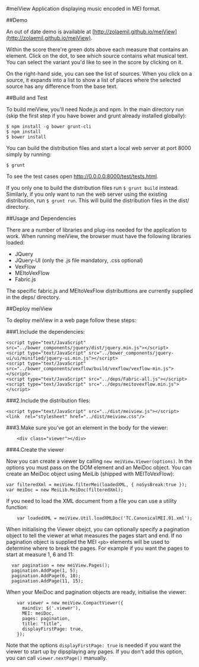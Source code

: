 #meiView
Application displaying music encoded in MEI format. 

##Demo

An out of date demo is available at [http://zolaemil.github.io/meiView](http://zolaemil.github.io/meiView).

Within the score there're green dots above each measure that contains an <app>
element. Click on the dot, to see which source contains what musical text. 
You can select the variant you'd like to see in the score by clicking on it.

On the right-hand side, you can see the list of sources. When you click 
on a source, it expands into a list to show a list of places where the 
selected source has any difference from the base text.

##Build and Test

To build meiView, you'll need Node.js and npm. In the main directory run (skip the first step if you have bower and grunt already installed globally):

```
$ npm install -g bower grunt-cli
$ npm install
$ bower install
```

You can build the distribution files and start a local web server at port 8000 simply by running:

`$ grunt`

To see the test cases open http://0.0.0.0:8000/test/tests.html.

If you only one to build the distribution files run `$ grunt build` instead.
Similarly, if you only want to run the web server using the existing distribution,
run `$ grunt run`. This will build the distribution files in the dist/ directory.

##Usage and Dependencies

There are a number of libraries and plug-ins needed for the application to work. When running meiView, the browser must have the following libraries loaded:

* JQuery
* JQuery-UI (only the .js file mandatory, .css optional)
* VexFlow
* MEItoVexFlow
* Fabric.js

The specific fabric.js and MEItoVexFlow distributtions are currently supplied in the deps/ directory.

##Deploy meiView

To deploy meiView in a web page follow these steps:

###1.Include the dependencies:
```
<script type="text/JavaScript" src="../bower_components/jquery/dist/jquery.min.js"></script>
<script type="text/JavaScript" src="../bower_components/jquery-ui/ui/minified/jquery-ui.min.js"></script>
<script type="text/JavaScript" src="../bower_components/vexflow/build/vexflow/vexflow-min.js"></script>
<script type="text/JavaScript" src="../deps/Fabric-all.js"></script>
<script type="text/JavaScript" src="../deps/meitovexflow.min.js"></script>
```


###2.Include the distribution files:
```
<script type="text/JavaScript" src="../dist/meiview.js"></script>
<link  rel="stylesheet" href="../dist/meiview.css"/>
```

###3.Make sure you've got an element in the body for the viewer:
```
    <div class="viewer"></div>
```

###4.Create the viewer

Now you can create a viewer by calling `new meiView.Viewer(options)`.
In the options you must pass on the DOM element and an MeiDoc object. You can 
create an MeiDoc object using MeiLib (shipped with MEIToVexFlow):
```
var filteredXml = meiView.filterMei(loadedXML, { noSysBreak:true });
var meiDoc = new MeiLib.MeiDoc(filteredXml);
```

If you need to load the XML document from a file you can use a utility function:
```
    var loadedXML = meiView.Util.loadXMLDoc('TC.CanonicalMEI.01.xml');
```

When initialising the Viewer obejct, you can optionally specify a 
pagination object to tell the viewer at what measures the pages 
start and end. If no pagination object is supplied the MEI `<pb>` 
elements will be used to determine where to break the pages. 
For example if you want the pages to start at measure 1, 6 and 11:
```
  var pagination = new meiView.Pages();
  pagination.AddPage(1, 5);
  pagination.AddPage(6, 10);
  pagination.AddPage(11, 15);
```

When your MeiDoc and pagination objects are ready, initialise the viewer:
```
    var viewer = new meiView.CompactViewer({
      maindiv: $('.viewer'),
      MEI: meiDoc,
      pages: pagination,
      title: "title",
      displayFirstPage: true,
    });
```

Note that the options `displayFirstPage: true` is needed if you 
want the viewer to start up by dipsplaying any pages. 
If you don't add this option, you can call `viewer.nextPage()` manually.

